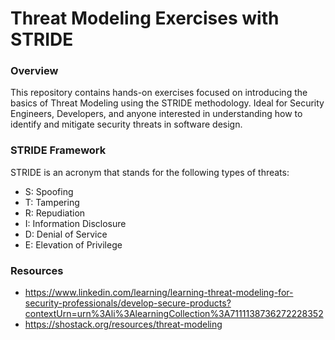 # Threat Modeling Exercises with STRIDE

### Overview
This repository contains hands-on exercises focused on introducing the basics of Threat Modeling using the STRIDE methodology. Ideal for Security Engineers, Developers, and anyone interested in understanding how to identify and mitigate security threats in software design.

### STRIDE Framework
STRIDE is an acronym that stands for the following types of threats:

* S: Spoofing
* T: Tampering
* R: Repudiation
* I: Information Disclosure
* D: Denial of Service
* E: Elevation of Privilege

### Resources
* https://www.linkedin.com/learning/learning-threat-modeling-for-security-professionals/develop-secure-products?contextUrn=urn%3Ali%3AlearningCollection%3A7111138736272228352
* https://shostack.org/resources/threat-modeling